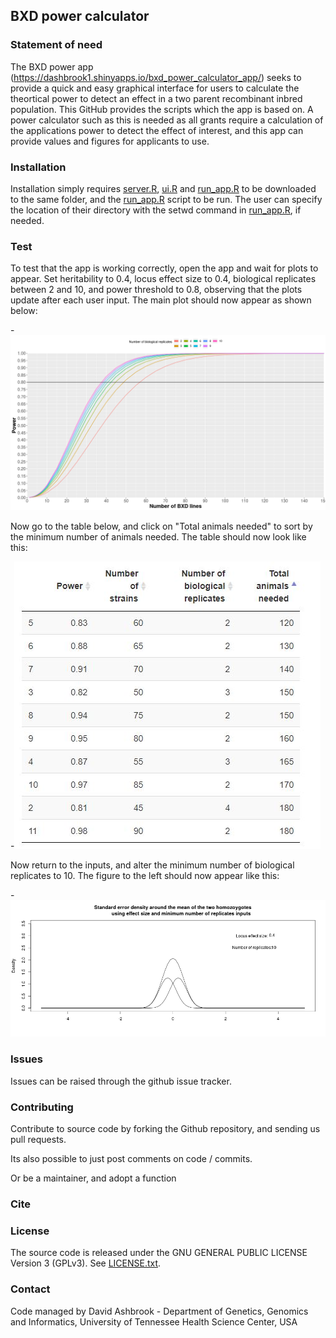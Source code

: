 ## BXD power calculator

### Statement of need

The BXD power app (https://dashbrook1.shinyapps.io/bxd_power_calculator_app/) seeks to provide a quick and easy graphical interface for users to calculate the theortical power to detect an effect in a two parent recombinant inbred population. This GitHub provides the scripts which the app is based on. 
A power calculator such as this is needed as all grants require a calculation of the applications power to detect the effect of interest, and this app can provide values and figures for applicants to use. 

### Installation

Installation simply requires [server.R](server.R), [ui.R](ui.R) and [run_app.R](run_app.R) to be downloaded to the same folder, and the [run_app.R](run_app.R) script to be run. The user can specify the location of their directory with the setwd command in [run_app.R](run_app.R), if needed.

### Test

To test that the app is working correctly, open the app and wait for plots to appear. Set heritability to 0.4, locus effect size to 0.4, biological replicates between 2 and 10, and power threshold to 0.8, observing that the plots update after each user input. The main plot should now appear as shown below:

-![Figure 1](Figure_1.png) 

Now go to the table below, and click on "Total animals needed" to sort by the minimum number of animals needed. The table should now look like this:

-![Figure 2](Figure_2.JPG) 

Now return to the inputs, and alter the minimum number of biological replicates to 10. The figure to the left should now appear like this:


-![Figure 3](Figure_3.png) 



### Issues

Issues can be raised through the github issue tracker.

### Contributing 

Contribute to source code by forking the Github repository, and sending us pull requests.

Its also possible to just post comments on code / commits.

Or be a maintainer, and adopt a function

### Cite

### License

The source code is released under the GNU GENERAL PUBLIC LICENSE Version 3 (GPLv3). See [LICENSE.txt](LICENSE.txt).

### Contact

Code managed by David Ashbrook - Department of Genetics, Genomics and Informatics, University of Tennessee Health Science Center, USA 